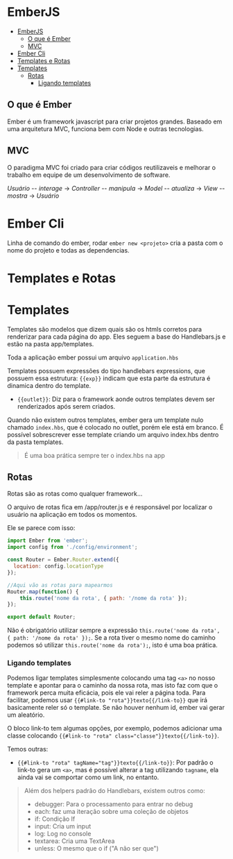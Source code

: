 # EmberJS

<!-- TOC -->

- [EmberJS](#emberjs)
  - [O que é Ember](#o-que-é-ember)
  - [MVC](#mvc)
- [Ember Cli](#ember-cli)
- [Templates e Rotas](#templates-e-rotas)
- [Templates](#templates)
  - [Rotas](#rotas)
    - [Ligando templates](#ligando-templates)

<!-- /TOC -->

## O que é Ember

Ember é um framework javascript para criar projetos grandes. Baseado em uma arquitetura MVC, funciona bem com Node e outras tecnologias.

## MVC
O paradigma MVC foi criado para criar códigos reutilizaveis e melhorar o trabalho em equipe de um desenvolvimento de software.

*Usuário* -- _interage_ -> *Controller* -- _manipula_ -> *Model* -- _atualiza_ -> *View* -- _mostra_ -> *Usuário*

# Ember Cli
Linha de comando do ember, rodar `ember new <projeto>` cria a pasta com o nome do projeto e todas as dependencias.

# Templates e Rotas

# Templates
Templates são modelos que dizem quais são os htmls corretos para renderizar para cada página do app. Eles seguem a base do Handlebars.js
e estão na pasta app/templates.

Toda a aplicação ember possui um arquivo `application.hbs`

Templates possuem expressões do tipo handlebars expressions, que possuem essa estrutura: `{{exp}}` indicam que esta parte da estrutura
é dinamica dentro do template.

* `{{outlet}}`: Diz para o framework aonde outros templates devem ser renderizados após serem criados.

Quando não existem outros templates, ember gera um template nulo chamado `index.hbs`, que é colocado no outlet, porém ele está em branco.
É possível sobrescrever esse template criando um arquivo index.hbs dentro da pasta templates.

> É uma boa prática sempre ter o index.hbs na app

## Rotas
Rotas são as rotas como qualquer framework...

O arquivo de rotas fica em /app/router.js e é responsável por localizar o usuário na aplicação em todos os momentos.

Ele se parece com isso:

```js
import Ember from 'ember';
import config from './config/environment';

const Router = Ember.Router.extend({
  location: config.locationType
});

//Aqui vão as rotas para mapearmos
Router.map(function() {
	this.route('nome da rota', { path: '/nome da rota' });
});

export default Router;
```

Não é obrigatório utilizar sempre a expressão `this.route('nome da rota', { path: '/nome da rota' });`. Se a rota tiver o mesmo nome
do caminho podemos só utilizar `this.route('nome da rota');`, isto é uma boa prática.

### Ligando templates
Podemos ligar templates simplesmente colocando uma tag `<a>` no nosso template e apontar para o caminho da nossa rota, mas isto faz com
que o framework perca muita eficácia, pois ele vai reler a página toda. Para facilitar, podemos usar 
`{{#link-to "rota"}}texto{{/link-to}}` que irá basicamente reler só o template. Se não houver nenhum id, ember vai gerar um aleatório.

O bloco link-to tem algumas opções, por exemplo, podemos adicionar uma classe colocando 
`{{#link-to "rota" class="classe"}}texto{{/link-to}}`.

Temos outras:
* `{{#link-to "rota" tagName="tag"}}texto{{/link-to}}`: Por padrão o link-to gera um `<a>`, mas é possível alterar a tag utilizando 
`tagname`, ela ainda vai se comportar como um link, no entanto.

> Além dos helpers padrão do Handlebars, existem outros como:
> - debugger: Para o processamento para entrar no debug
> - each: faz uma iteração sobre uma coleção de objetos
> - if: Condição If
> - input: Cria um input
> - log: Log no console
> - textarea: Cria uma TextArea
> - unless: O mesmo que o if ("A não ser que")



